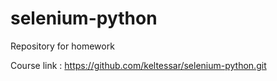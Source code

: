 # selenium-python
Repository for homework

Course link : https://github.com/keltessar/selenium-python.git

